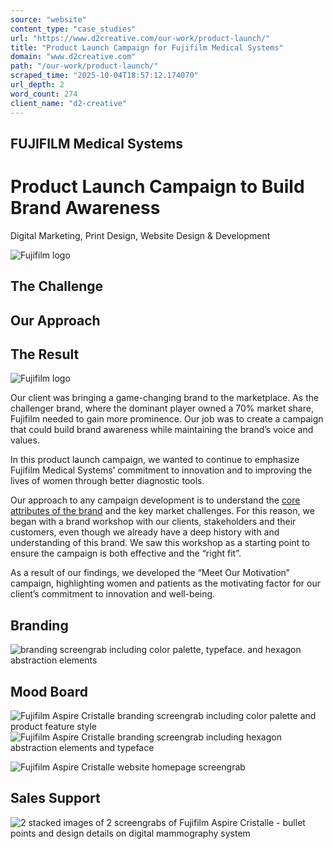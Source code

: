 ```yaml
---
source: "website"
content_type: "case_studies"
url: "https://www.d2creative.com/our-work/product-launch/"
title: "Product Launch Campaign for Fujifilm Medical Systems"
domain: "www.d2creative.com"
path: "/our-work/product-launch/"
scraped_time: "2025-10-04T18:57:12.174070"
url_depth: 2
word_count: 274
client_name: "d2-creative"
---
```


## FUJIFILM Medical Systems

# Product Launch Campaign to Build Brand Awareness

Digital Marketing, Print Design, Website Design & Development

![Fujifilm logo](https://www.d2creative.com/wp-content/uploads/2022/07/fujifilm-logo@2x-2.png)

## The Challenge

## Our Approach

## The Result

![Fujifilm logo](https://www.d2creative.com/wp-content/uploads/2022/07/fujifilm-logo@2x-2.png)

Our client was bringing a game-changing brand to the marketplace. As the challenger brand, where the dominant player owned a 70% market share, Fujifilm needed to gain more prominence. Our job was to create a campaign that could build brand awareness while maintaining the brand’s voice and values.

In this product launch campaign, we wanted to continue to emphasize Fujifilm Medical Systems’ commitment to innovation and to improving the lives of women through better diagnostic tools.

Our approach to any campaign development is to understand the [core attributes of the brand](https://d2creative.com/digital-glossary/brand-discovery/) and the key market challenges. For this reason, we began with a brand workshop with our clients, stakeholders and their customers, even though we already have a deep history with and understanding of this brand. We saw this workshop as a starting point to ensure the campaign is both effective and the “right fit”.

As a result of our findings, we developed the “Meet Our Motivation” campaign, highlighting women and patients as the motivating factor for our client’s commitment to innovation and well-being.

## Branding

![branding screengrab including color palette, typeface. and hexagon abstraction elements](https://www.d2creative.com/wp-content/uploads/2022/07/branding-typography-mobile-fujifilm-aspire-cristalle-swatches-mobile-mask@2x.png)

## Mood Board

![Fujifilm Aspire Cristalle branding screengrab including color palette and product feature style](https://www.d2creative.com/wp-content/uploads/2022/07/fujifilm-aspire-cristalle-moodboard-01@2x.png) ![Fujifilm Aspire Cristalle branding screengrab including hexagon abstraction elements and typeface](https://www.d2creative.com/wp-content/uploads/2022/07/fujifilm-aspire-cristalle-moodboard-02@2x.png)

![Fujifilm Aspire Cristalle website homepage screengrab](https://www.d2creative.com/wp-content/uploads/2022/07/fujifilm-aspire-cristalle-website-mobile@2x.png)

## Sales Support

![2 stacked images of 2 screengrabs of Fujifilm Aspire Cristalle - bullet points and design details on digital mammography system](https://www.d2creative.com/wp-content/uploads/2022/07/v-1-aspire-cristalle-8-pp-16-1-color-fill-1-mask@2x.png)